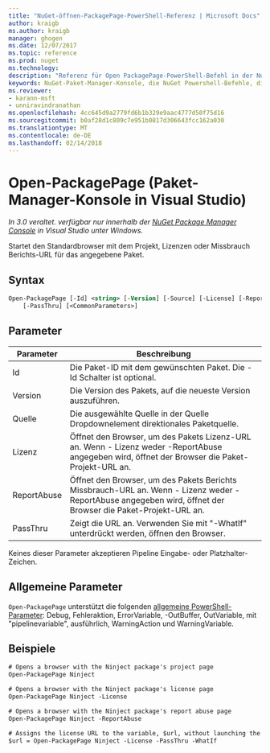 ```yaml
---
title: "NuGet-öffnen-PackagePage-PowerShell-Referenz | Microsoft Docs"
author: kraigb
ms.author: kraigb
manager: ghogen
ms.date: 12/07/2017
ms.topic: reference
ms.prod: nuget
ms.technology: 
description: "Referenz für Open PackagePage-PowerShell-Befehl in der NuGet-Paket-Manager-Konsole in Visual Studio."
keywords: NuGet-Paket-Manager-Konsole, die NuGet Powershell-Befehle, die NuGet Powershell-Referenz, Open PackagePage
ms.reviewer:
- karann-msft
- unniravindranathan
ms.openlocfilehash: 4cc645d9a2779fd6b1b329e9aac4777d50f75d16
ms.sourcegitcommit: b0af28d1c809c7e951b0817d306643fcc162a030
ms.translationtype: MT
ms.contentlocale: de-DE
ms.lasthandoff: 02/14/2018
---
```

# <a name="open-packagepage-package-manager-console-in-visual-studio"></a>Open-PackagePage (Paket-Manager-Konsole in Visual Studio)

*In 3.0 veraltet. verfügbar nur innerhalb der [NuGet Package Manager Console](package-manager-console.md) in Visual Studio unter Windows.*

Startet den Standardbrowser mit dem Projekt, Lizenzen oder Missbrauch Berichts-URL für das angegebene Paket.

## <a name="syntax"></a>Syntax

```ps
Open-PackagePage [-Id] <string> [-Version] [-Source] [-License] [-ReportAbuse]
    [-PassThru] [<CommonParameters>]
```

## <a name="parameters"></a>Parameter

| Parameter | Beschreibung |
| --- | --- |
| Id | Die Paket-ID mit dem gewünschten Paket. Die - Id Schalter ist optional. |
| Version | Die Version des Pakets, auf die neueste Version auszuführen. |
| Quelle | Die ausgewählte Quelle in der Quelle Dropdownelement direktionales Paketquelle. |
| Lizenz | Öffnet den Browser, um des Pakets Lizenz-URL an. Wenn - Lizenz weder -ReportAbuse angegeben wird, öffnet der Browser die Paket-Projekt-URL an. |
| ReportAbuse | Öffnet den Browser, um des Pakets Berichts Missbrauch-URL an. Wenn - Lizenz weder -ReportAbuse angegeben wird, öffnet der Browser die Paket-Projekt-URL an. |
| PassThru | Zeigt die URL an. Verwenden Sie mit "-WhatIf" unterdrückt werden, öffnen den Browser. |

Keines dieser Parameter akzeptieren Pipeline Eingabe- oder Platzhalter-Zeichen.

## <a name="common-parameters"></a>Allgemeine Parameter

`Open-PackagePage` unterstützt die folgenden [allgemeine PowerShell-Parameter](http://go.microsoft.com/fwlink/?LinkID=113216): Debug, Fehleraktion, ErrorVariable, -OutBuffer, OutVariable, mit "pipelinevariable", ausführlich, WarningAction und WarningVariable.

## <a name="examples"></a>Beispiele

```ps
# Opens a browser with the Ninject package's project page
Open-PackagePage Ninject

# Opens a browser with the Ninject package's license page
Open-PackagePage Ninject -License

# Opens a browser with the Ninject package's report abuse page  
Open-PackagePage Ninject -ReportAbuse

# Assigns the license URL to the variable, $url, without launching the browser
$url = Open-PackagePage Ninject -License -PassThru -WhatIf
```
